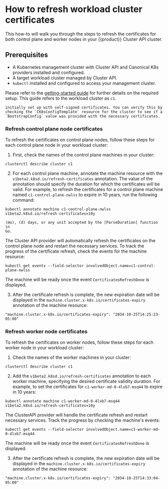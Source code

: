 # How to refresh workload cluster certificates

This how-to will walk you through the steps to refresh the certificates for
both control plane and worker nodes in your {{product}} Cluster API cluster.

## Prerequisites

- A Kubernetes management cluster with Cluster API and Canonical K8s providers
  installed and configured.
- A target workload cluster managed by Cluster API.
- `kubectl` installed and configured to access your management cluster.

Please refer to the [getting-started guide][getting-started] for further
details on the required setup.
This guide refers to the workload cluster as `c1`.

```{note} To refresh the certificates in your cluster, make sure it was
initially set up with self-signed certificates. You can verify this by
checking the `CK8sConfigTemplate` resource for the cluster to see if a
`BootstrapConfig` value was provided with the necessary certificates.
```

### Refresh control plane node certificates

To refresh the certificates on control plane nodes, follow these steps for each
control plane node in your workload cluster:

1. First, check the names of the control plane machines in your cluster:

```
clusterctl describe cluster c1
```

2. For each control plane machine, annotate the machine resource with the
`v1beta2.k8sd.io/refresh-certificates` annotation. The value of the annotation
should specify the duration for which the certificates will be valid. For
example, to refresh the certificates for a control plane machine named
`c1-control-plane-nwlss` to expire in 10 years, run the following command:

```
kubectl annotate machine c1-control-plane-nwlss v1beta2.k8sd.io/refresh-certificates=10y
```

```{note} The value of the annotation can be specified in years (y), months
(mo), (d) days, or any unit accepted by the [ParseDuration] function in
Go.
```

The Cluster API provider will automatically refresh the certificates on the
control plane node and restart the necessary services. To track the progress of
the certificate refresh, check the events for the machine resource:

```
kubectl get events --field-selector involvedObject.name=c1-control-plane-nwlss
```

The machine will be ready once the event `CertificatesRefreshDone` is
displayed.

3. After the certificate refresh is complete, the new expiration date will be
displayed in the `machine.cluster.x-k8s.io/certificates-expiry` annotation of
the machine resource:

```
"machine.cluster.x-k8s.io/certificates-expiry": "2034-10-25T14:25:23-05:00"
```

### Refresh worker node certificates

To refresh the certificates on worker nodes, follow these steps for each worker
node in your workload cluster:

1. Check the names of the worker machines in your cluster:

```
clusterctl describe cluster c1
```

2. Add the `v1beta2.k8sd.io/refresh-certificates` annotation to each worker
machine, specifying the desired certificate validity duration. For example, to
set the certificates for `c1-worker-md-0-4lxb7-msq44` to expire in 10 years:

```
kubectl annotate machine c1-worker-md-0-4lxb7-msq44 v1beta2.k8sd.io/refresh-certificates=10y
```

The ClusterAPI provider will handle the certificate refresh and restart
necessary services. Track the progress by checking the machine's events:

```
kubectl get events --field-selector involvedObject.name=c1-worker-md-0-4lxb7-msq44
```

The machine will be ready once the event `CertificatesRefreshDone` is
displayed.

3. After the certificate refresh is complete, the new expiration date will be
displayed in the `machine.cluster.x-k8s.io/certificates-expiry` annotation of
the machine resource:

```
"machine.cluster.x-k8s.io/certificates-expiry": "2034-10-25T14:33:04-05:00"
```

<!-- Links -->
[getting-started]: ../tutorial/getting-started.md
[ParseDuration]: https://pkg.go.dev/time#ParseDuration
